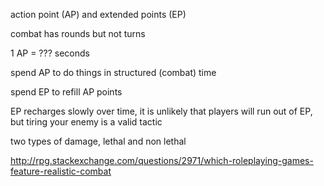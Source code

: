 action point (AP) and extended points (EP)

combat has rounds but not turns

1 AP = ??? seconds

spend AP to do things in structured (combat) time

spend EP to refill AP points

EP recharges slowly over time, it is unlikely that players will run out of EP, but tiring your enemy is a valid tactic

two types of damage, lethal and non lethal

http://rpg.stackexchange.com/questions/2971/which-roleplaying-games-feature-realistic-combat
